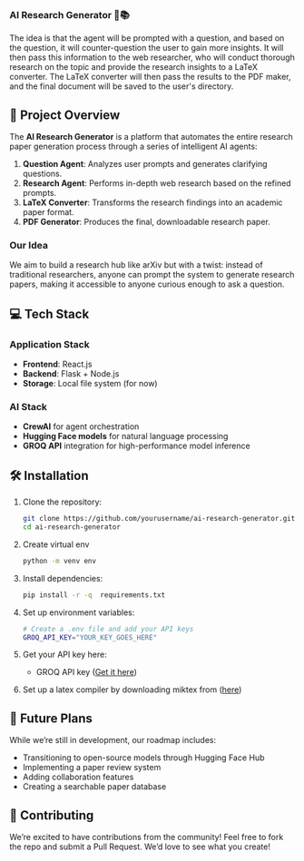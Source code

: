
### AI Research Generator 🤖📚

The idea is that the agent will be prompted with a question, and based on the question, it will counter-question the user to gain more insights. It will then pass this information to the web researcher, who will conduct thorough research on the topic and provide the research insights to a LaTeX converter. The LaTeX converter will then pass the results to the PDF maker, and the final document will be saved to the user's directory.


## 🎯 Project Overview

The **AI Research Generator** is a platform that automates the entire research paper generation process through a series of intelligent AI agents:

1. **Question Agent**: Analyzes user prompts and generates clarifying questions.
2. **Research Agent**: Performs in-depth web research based on the refined prompts.
3. **LaTeX Converter**: Transforms the research findings into an academic paper format.
4. **PDF Generator**: Produces the final, downloadable research paper.

### Our Idea

We aim to build a research hub like arXiv but with a twist: instead of traditional researchers, anyone can prompt the system to generate research papers, making it accessible to anyone curious enough to ask a question.

## 💻 Tech Stack

### Application Stack
- **Frontend**: React.js
- **Backend**: Flask + Node.js
- **Storage**: Local file system (for now)

### AI Stack
- **CrewAI** for agent orchestration
- **Hugging Face models** for natural language processing
- **GROQ API** integration for high-performance model inference

## 🛠️ Installation

1. Clone the repository:
   ```bash
   git clone https://github.com/yourusername/ai-research-generator.git
   cd ai-research-generator
   ```
2. Create virtual env
   ```bash
   python -m venv env
   ```

3. Install dependencies:
   ```bash
   pip install -r -q  requirements.txt 
   ```

4. Set up environment variables:
   ```bash
   # Create a .env file and add your API keys
   GROQ_API_KEY="YOUR_KEY_GOES_HERE"
   ```

5. Get your API key here:
   - GROQ API key ([Get it here](https://console.groq.com/playground))
  
6. Set up a latex compiler by downloading miktex from ([here](https://miktex.org/download))

## 🌟 Future Plans

While we’re still in development, our roadmap includes:
- Transitioning to open-source models through Hugging Face Hub
- Implementing a paper review system
- Adding collaboration features
- Creating a searchable paper database

## 🤝 Contributing

We’re excited to have contributions from the community! Feel free to fork the repo and submit a Pull Request. We’d love to see what you create!

